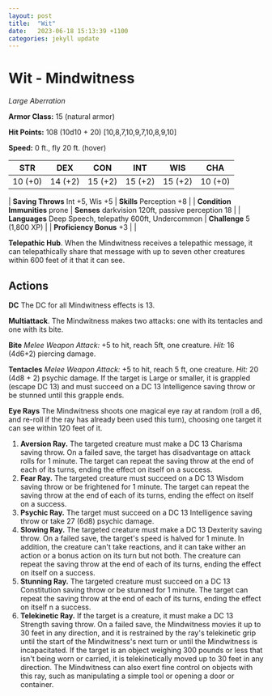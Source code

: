 ```yaml
---
layout: post
title:  "Wit"
date:   2023-06-18 15:13:39 +1100
categories: jekyll update
---
```

# Wit - Mindwitness

*Large Aberration*

**Armor Class:** 15 (natural armor)

**Hit Points:** 108 (10d10 + 20) [10,8,7,10,9,7,10,8,9,10]

**Speed:** 0 ft., fly 20 ft. (hover)

| STR     | DEX     | CON     | INT     | WIS     | CHA     |
| ------- | ------- | ------- | ------- | ------- | ------- |
| 10 (+0) | 14 (+2) | 15 (+2) | 15 (+2) | 15 (+2) | 10 (+0) |

| **Saving Throws** Int +5, Wis +5 | **Skills** Perception +8 |
| **Condition Immunities** prone   | **Senses** darkvision 120ft, passive perception 18 |
| **Languages** Deep Speech, telepathy 600ft, Undercommon | **Challenge** 5 (1,800 XP) |
| **Proficiency Bonus** +3 | |

**Telepathic Hub**. When the Mindwitness receives a telepathic message, it can telepathically share that message with up to seven other creatures within 600 feet of it that it can see.

## Actions

**DC** The DC for all Mindwitness effects is 13.

**Multiattack**. The Mindwitness makes two attacks: one with its tentacles and one with its bite.

**Bite** *Melee Weapon Attack:* +5 to hit, reach 5ft, one creature. *Hit:* 16 (4d6+2) piercing damage.

**Tentacles** *Melee Weapon Attack:* +5 to hit, reach 5 ft, one creature. *Hit:* 20 (4d8 + 2) psychic damage. If the target is Large or smaller, it is grappled (escape DC 13) and must succeed on a DC 13 Intelligence saving throw or be stunned until this grapple ends.

**Eye Rays** The Mindwitness shoots one magical eye ray at random (roll a d6, and re-roll if the ray has already been used this turn), choosing one target it can see within 120 feet of it.

1. **Aversion Ray.** The targeted creature must make a DC 13 Charisma saving throw. On a failed save, the target has disadvantage on attack rolls for 1 minute. The target can repeat the saving throw at the end of each of its turns, ending the effect on itself on a success.
2. **Fear Ray.** The targeted creature must succeed on a DC 13 Wisdom saving throw or be frightened for 1 minute. The target can repeat the saving throw at the end of each of its turns, ending the effect on itself on a success.
2. **Psychic Ray.** The target must succeed on a DC 13 Intelligence saving throw or take 27 (6d8) psychic damage.
2. **Slowing Ray.** The targeted creature must make a DC 13 Dexterity saving throw. On a failed save, the target's speed is halved for 1 minute. In addition, the creature can't take reactions, and it can take wither an action or a bonus action on its turn but not both. The creature can repeat the saving throw at the end of each of its turns, ending the effect on itself on a success.
2. **Stunning Ray.** The targeted creature must succeed on a DC 13 Constitution saving throw or be stunned for 1 minute. The target can repeat the saving throw at the end of each of its turns, ending the effect on itself n a success.
2. **Telekinetic Ray.** If the target is a creature, it must make a DC 13 Strength saving throw. On a failed save, the Mindwitness movies it up to 30 feet in any direction, and it is restrained by the ray's telekinetic grip until the start of the Mindwitness's next turn or until the Mindwitness is incapacitated. If the target is an object weighing 300 pounds or less that isn't being worn or carried, it is telekinetically moved up to 30 feet in any direction. The Mindwitness can also exert fine control on objects with this ray, such as manipulating a simple tool or opening a door or container.

